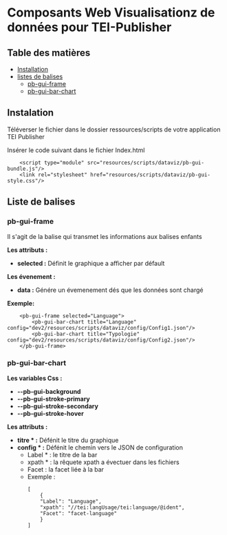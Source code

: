 # Composants Web Visualisationz de données pour TEI-Publisher
## Table des matières
 * [Installation](#Installation)
 * [listes de balises](#Liste_de_balises)
    - [pb-gui-frame](#pb-gui-frame)
    - [pb-gui-bar-chart](#pb-gui-bar-chart)
    
 ## Instalation

Téléverser le fichier dans le dossier ressources/scripts de votre application TEI Publisher

Insérer le code suivant dans le fichier Index.html

```
    <script type="module" src="resources/scripts/dataviz/pb-gui-bundle.js"/>
    <link rel="stylesheet" href="resources/scripts/dataviz/pb-gui-style.css"/>
```

## Liste de balises


### pb-gui-frame

Il s'agit de la balise qui transmet les informations aux balises enfants

**Les attributs :**
- **selected :**  Définit le graphique a afficher par défault

**Les évenement :**
- **data :** Génére un évemenement dés que les données sont chargé

**Exemple:**
```
    <pb-gui-frame selected="Language">
        <pb-gui-bar-chart title="Language" config="dev2/resources/scripts/dataviz/config/Config1.json"/>
        <pb-gui-bar-chart title="Typologie" config="dev2/resources/scripts/dataviz/config/Config2.json"/>
    </pb-gui-frame>   
```

### pb-gui-bar-chart
**Les variables Css :**
- **--pb-gui-background** 
- **--pb-gui-stroke-primary** 
- **--pb-gui-stroke-secondary** 
- **--pb-gui-stroke-hover** 

**Les attributs :**
- **titre \* :** Défénit le titre du graphique
- **config \* :**  Défénit le chemin vers le JSON de configuration
    - Label \* : le titre de la bar
    - xpath \* : la rêquete xpath a évectuer dans les fichiers
    - Facet : la facet liée à la bar
    - Exemple :     
        ```
        [
            { 
            "Label": "Language", 
            "xpath": "//tei:langUsage/tei:language/@ident", 
            "Facet": "facet-language"
            }
        ]
        ```
